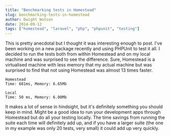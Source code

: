 ```yaml
---
title: "Benchmarking tests in Homestead"
slug: benchmarking-tests-in-homestead
author: Dwight Watson
date: 2014-09-12
tags: ["homestead", "laravel", "php", "phpunit", "testing"]
---
```


This is pretty anecdotal but I thought it was interesting enough to post. I've been working on a new package recently and using PHPUnit to test it all. I decided to run the tests both from within Homestead and on my local machine and was surprised to see the difference. Sure, Homestead is a virtualised machine with less memory that my actual machine but was surprised to find that not using Homestead was almost 13 times faster.

    Homestead
    Time: 681ms, Memory: 6.65Mb

    Local
    Time: 50 ms, Memory: 6.00Mb

It makes a lot of sense in hindsight, but it's definitely something you should keep in mind. Might be a good idea to run your development apps through Homestead but do all your testing locally. The time savings from running the suite each time will definitely add up, and if you have a larger suite (the one in my example was only 20 tests, very small) it could add up very quickly.
